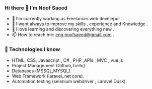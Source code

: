 ### Hi there 👋 I’m Noof Saeed 
- 🔭 I’m currently working as Freelancer web develepor .
- 👀 I want always to improve my skills , experience and Knowledge .
- 🌱 I love learning and discovering everything new .
- 📫 How to reach me: eng.noofsaeed@gmail.com .

### 🚀 Technologies I know
- HTML, CSS, Javascript , C# , PHP ,APIs , MVC , vue.js
- Project Management (Github,Trello).
- Databases (MSSQL,MYSQL).
- Web Framework (laravel,.net core).
- Automation testing (selenium webdriver , Laravel Dusk).
